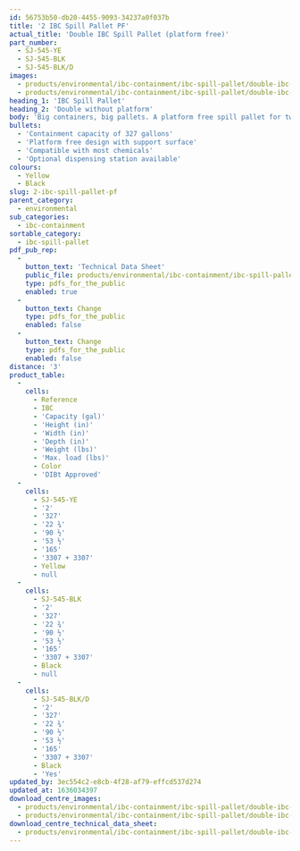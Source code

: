 ```yaml
---
id: 56753b50-db20-4455-9093-34237a0f037b
title: '2 IBC Spill Pallet PF'
actual_title: 'Double IBC Spill Pallet (platform free)'
part_number:
  - SJ-545-YE
  - SJ-545-BLK
  - SJ-545-BLK/D
images:
  - products/environmental/ibc-containment/ibc-spill-pallet/double-ibc-platform-free/images-hr/SJ-545-YE_01.png
  - products/environmental/ibc-containment/ibc-spill-pallet/double-ibc-platform-free/images-hr/SJ-545-YE_02.png
heading_1: 'IBC Spill Pallet'
heading_2: 'Double without platform'
body: 'Big containers, big pallets. A platform free spill pallet for two IBCs.'
bullets:
  - 'Containment capacity of 327 gallons'
  - 'Platform free design with support surface'
  - 'Compatible with most chemicals'
  - 'Optional dispensing station available'
colours:
  - Yellow
  - Black
slug: 2-ibc-spill-pallet-pf
parent_category:
  - environmental
sub_categories:
  - ibc-containment
sortable_category:
  - ibc-spill-pallet
pdf_pub_rep:
  -
    button_text: 'Technical Data Sheet'
    public_file: products/environmental/ibc-containment/ibc-spill-pallet/double-ibc-platform-free/pdf-lr/EV-Spill-Pallet-(2-IBC-Platformless)-TD_US.pdf
    type: pdfs_for_the_public
    enabled: true
  -
    button_text: Change
    type: pdfs_for_the_public
    enabled: false
  -
    button_text: Change
    type: pdfs_for_the_public
    enabled: false
distance: '3'
product_table:
  -
    cells:
      - Reference
      - IBC
      - 'Capacity (gal)'
      - 'Height (in)'
      - 'Width (in)'
      - 'Depth (in)'
      - 'Weight (lbs)'
      - 'Max. load (lbs)'
      - Color
      - 'DIBt Approved'
  -
    cells:
      - SJ-545-YE
      - '2'
      - '327'
      - '22 ¾'
      - '90 ½'
      - '53 ½'
      - '165'
      - '3307 + 3307'
      - Yellow
      - null
  -
    cells:
      - SJ-545-BLK
      - '2'
      - '327'
      - '22 ¾'
      - '90 ½'
      - '53 ½'
      - '165'
      - '3307 + 3307'
      - Black
      - null
  -
    cells:
      - SJ-545-BLK/D
      - '2'
      - '327'
      - '22 ¾'
      - '90 ½'
      - '53 ½'
      - '165'
      - '3307 + 3307'
      - Black
      - 'Yes'
updated_by: 3ec554c2-e8cb-4f28-af79-effcd537d274
updated_at: 1636034397
download_centre_images:
  - products/environmental/ibc-containment/ibc-spill-pallet/double-ibc-platform-free/images-hr/SJ-545-YE_01.png
  - products/environmental/ibc-containment/ibc-spill-pallet/double-ibc-platform-free/images-hr/SJ-545-YE_02.png
download_centre_technical_data_sheet:
  - products/environmental/ibc-containment/ibc-spill-pallet/double-ibc-platform-free/pdf-hr/EV-Spill-Pallet-(2-IBC-Platformless)-TD_US.pdf
---
```

